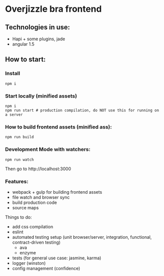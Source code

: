 # Overjizzle bra frontend


## Technologies in use:

- Hapi + some plugins, jade 
- angular 1.5

## How to start:
### Install
```
npm i
```

### Start locally (minified assets)
```
npm i
npm run start # production compilation, do NOT use this for running on a server
```

### How to build frontend assets (minified ass):
```
npm run build 
```


### Development Mode with watchers:
```
npm run watch
```
Then go to http://localhost:3000 


### Features:
- webpack + gulp for building frontend assets
- file watch and browser sync 
- build production code
- source maps


Things to do:
- add css compilation
- eslint
- automated testing setup (unit browser/server, integration, functional, contract-driven testing)
  - ava
  - enzyme
- tests (for general use case: jasmine, karma)
- logger (winston)
- config management (confidence) 